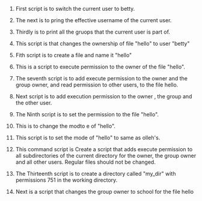 1.   First script is to switch the current user to betty.

2.   The next is to pring the effective username of the current user.

3.   Thirdly is to print all the gruops that the current user is part of.

4.   This script is that changes the ownership of file "hello" to user "betty"

5.   Fith script is to create a file and name it "hello"

6.   This is a script to execute permission to the owner of the file "hello".

7.   The seventh script is to add execute permission to the owner and the group owner, and read permission to other users, to the file hello.

8.   Next script is to add execution permission to the owner , the group and the other user.

9.   The Ninth script is to set the permission to the file "hello".

10.  This is to change the modto e of "hello".

11.  This script is to set the mode of "hello" to same as olleh's.

12.  This command script is Create a script that adds execute permission to all subdirectories of the current directory for the owner, the group owner and all other users. Regular files should not be changed.

13.  The Thirteenth script is to create a directory called "my_dir" with permissions 751 in the working directory.
 
14.  Next is a script that changes the group owner to school for the file hello